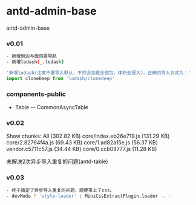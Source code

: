 # antd-admin-base
antd-admin-base



### v0.01
``` bash
- 新增侧边与面包屑导航
- 新增lodash(_.lodash)
```

```jsx
'新增lodash(注意不要导入默认，不然会加载全部包，体积会很大)。正确的导入方式为：'
import cloneDeep from 'lodash/clonedeep'
```

### components-public

- Table
	-- CommonAsyncTable


### v0.02
Show chunks:
All (302.82 KB)
core/index.eb26e719.js (131.29 KB)
core/2.82764f4a.js (69.43 KB)
core/1.ad82a15e.js (56.37 KB)
vendor.c5711c57.js (34.44 KB)
core/0.ccb08777.js (11.28 KB)

未解决2次异步导入重复的问题(antd-table)

### v0.03
``` bash
- 终于搞定了异步导入重复的问题，顺便带上了css。
- devMode ? 'style-loader' : MiniCssExtractPlugin.loader -、-
```
